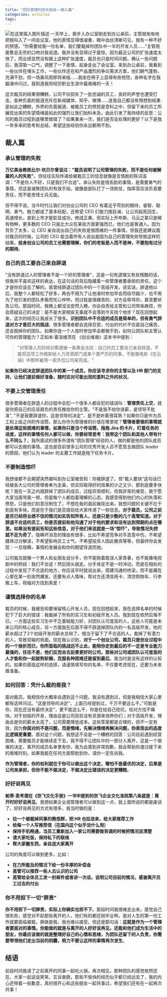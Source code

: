 ```yaml
---
title: "团队管理的四大挑战——裁人篇"
categories: articles
tags:
---
```


![在这里插入图片描述](https://img-blog.csdnimg.cn/2021040322173154.jpg?x-oss-process=image/watermark,type_ZmFuZ3poZW5naGVpdGk,shadow_10,text_aHR0cHM6Ly9ibG9nLmNzZG4ubmV0L3dlaXhpbl81MjY2MjIzNg==,size_16,color_FFFFFF,t_70#pic_center)
一天早上，我步入办公室刚走到办公桌前，主管就匆匆地把我叫入了一间会议室，他的表情显得很凝重，眼中血丝清晰可见，我有一种不好的预感。“你需要给我一份名单，我们要裁掉你团队中一半的开发人员......”主管用疲惫且无奈的口吻对我说道。我并没有显得过于震惊，因为最近公司的扩张速度太快了，而业绩显然没有跟上这种扩张速度，裁员也只是时间问题。确认一些问题后，我深吸一口气，调整了一下表情，起身走出了会议室。来到办公桌前，我看到一些伙伴在埋头工作，一些伙伴还在和产品激烈的争论需求方案，他们朝气蓬勃，充满干劲，但一场暴风雨即将来临......我坐在椅子上显得有些恍惚，各种名字在我脑海中闪过，我知道我将经历职业生涯中最艰难的一天！

这次裁员的结果很糟糕，公司不仅损失了一批忠诚的员工，良好的声誉也遭受打击，各种负面的报道充斥在新闻媒体、知乎、微博......连我自己都没有预想到结果是如此之糟糕，外界的负面报道、被裁员工的愤怒是意料之中，但留下来的员工所展现出来的失望情绪是如此的强烈让我们始料未及，由此引发了我持续的反思：公司的裁员过程到底哪里做错了？如果重来一次，我们是否会处理的更好？以下是我一年多来的思考和总结，希望这些经验你永远都用不到。
## 裁人篇
### 承认管理的失败
**万亿美金教练比尔·坎贝尔曾说过："裁员说明了公司管理的失败，而不是任何被解雇的人的失败"**。但往往实际传递给被裁员工的信息就像是言情剧的陈词滥调："不是你人不好，只是我们不合适"。承认失败是很丢脸的事情，是需要勇气的事情，但这是凝聚团队的有效手段。就像是部队打了一场败仗，指挥官应该负首要责任，而不能责怪士兵无能。

但不得不说，当今时代让我们对创业公司的 CEO 有着近乎苛刻的期待，睿智、聪明、勇气、魅力都成了基本标配，还希望 CEO 们能力挽狂澜、让公司起死回生，高速增长，直到上市才能彰显成功，修成正果。但实际上乔布斯、马云之辈只是稀有物种，更多数的 CEO 只是比大众在某些方面更强而已，他们也是普通人。因为背负了太多，让 CEO 亲自说出自己的失败是很困难的一件事情，但我还是建议面对裁员的时候，公司的 CEO 能当着所有人说出是因为自己的管理失败导致这样的结果。**投身创业公司的员工也需要理解，你们的老板是人而不是神，不要抱有过分的期待**。

### 自己的员工要自己亲自辞退
"没有辞退过人的管理者不是一个好的管理者"，这是一句有道理又有些残酷的话，但我并不喜欢这样的表达，在这句话的背后隐藏着一些管理者要承担的责任，这个才是你应该去了解的。我曾经辞退过团队中的一个高级开发，说实话，辞退他以后，我整个人都轻松了好多，再也不用为了让他准时参加早会而绞尽脑汁，也不用为了他引发的团队矛盾而忧心忡忡，但过程是很痛苦的，对方会辱骂你，甚至要状告公司。那段时间，我晚上都没法安然入睡，你会自责给主管和公司带来麻烦，你会质疑自己的决定：是不是大家相安无事就不会落到今天找个地步？现在回想起来，这次的经历让我成长了很多。**识别团队中不合适的成员是简单的，但有勇气辞退对方才是巨大的挑战**，很多管理者都会选择忍受，付出的代价不仅是自己痛苦，还会毁掉你的团队，如果你连一个人按时参加早会都做不到，如何让团队和主管认可你的管理能力？正如本·霍洛维茨在 《创业维艰》这本书中提到：

> "对管理人员的培训需遵循一条黄金法则：自己的员工要自己亲自辞退，不能将这项工作推卸给人力资源部门或某个更严厉的同事，不能像电影《在云端》中那样雇用一家外包公司来完成。"

**如果你已经决定辞退团队中的某一个成员，你应该寻求你的主管以及 HR 部门的支持，让他们提前做好准备，随时应对可能出现的意料之外的状况**。

### 不要上交管理责任
很多管理者在辞退人的过程中会犯一个很多人都会犯的错误叫：**管理责任上交**，就是你把自己的应该肩负的责任推给你的主管。"不是我不给你涨薪，是领导不批准", "不是我要辞退你，这是领导的决定"，是不是听着很耳熟？如果你只是作为员工和上级之间的传话筒，那么你作为管理者的价值在哪里呢？**管理者要做的事情就是处理这些困难的事情，如果你只是当个传话筒，拖拖 Jira 的卡片，盯着任务的进度，这样的事情任何人都可以做，你要经常思考：我带这个团队和其他人带有什么不同么？**。我所面试的很多所谓有“团队管理”经验的人，做的都是他的团队成员都可以去做的事情。这也是目前很多公司的优秀开发人员不愿意去做团队 leader 的原因，他们认为 leader 的主要工作就是拖下任务卡片。

### 不要制造惊吓
我想谁都不会期望突然被叫到办公室被告知：你被辞退了。但“裁人要快”这句话已经被各大公司的管理者奉为圭臬，但实际取得好的效果的少之又少，那到底要多快呢？我在一天之内就辞掉了团队的成员，过程异常顺利，但我非常的难受，我宁愿大家当面骂我一顿，但是每个人都抱着理解的心态，我感受得到他们内心的失落和愤怒，只是他们刻意压制住了，不想在我的面前展现出来。我想问题的关键不在于到底有多快，而是在于我们是否提前给大家传递了一些信息。**对于裁员，公司之前是否已经将业绩不佳的情况如实告知所有人，还是只是少数的几个高管知道。对于辞退不合适的员工，你是否提前和他沟通了对于他的要求和没有达到预期的点在哪里。如果没有提前告知这些信息，对于他们来说就是一场“惊吓”，导致情况失控就不足为奇了**。隐瞒坏消息的理由有很多，比如不希望竞争对手恶意中伤，不希望媒体过分解读，不希望影响员工士气，不希望投资人因此撤资等等，但最终你会发现：一旦隐瞒，事情的发展会和你的期望背道而驰。

公司裁员就像一个男人和女朋友说分手，你不能拖着耽误人家青春，也不能像电视剧中的桥段：我们不合适！然后扭头就走。分手肯定不是一时冲动，而是在相处的过程中发现了不合适的地方，你应该平时就说出来，搭建沟通的桥梁，而不是藏在心里在某一刻突然爆发。还要有点人情味，帮对方还清信用卡、清空购物车、行李搬上车，祝福对方找到真爱！

### 谨慎选择你的名单
裁员的时候，我被告知要保留核心开发人员，现在回想起来，我在选择名单的时候犯下了巨大的错误：我裁掉了所有的实习生和初级开发人员。我到现在依然后悔不已。一方面这些实习生中不乏基础能力好，对团队认可度高的人，这些人可能是未来公司的核心成员，另一方面我在后面不得不辞退掉团队内的一名高级开发，他的薪水超过了2个初级开发的薪水总和了。相当于留下了不合适的人，裁掉了有潜力的人，导致双输的局面。现在我认识到，**对于一个创业公司，裁员只是创业过程中的一个挫折而已，你所面临的挑战远不止此，能陪你走到最后的不一定是专业能力最强的，往往不是，他们反而会去前景更好的公司，那些对公司或团队认可度高的人才能和你一起披荆斩棘，克服各种困难还能留到最后**。我当时是没有这样的认知的。如果你面临这样的选择，请谨慎填写你的名单，不仅要考虑现在，还要为未来做准备。

### 如何回答：凭什么裁的是我？
面对裁员，我相信你大概率会遇到这个问题，我没有遇到过，但是我相信大家心里都有这样问过。“这是领导的决定”，上面已经提到过，千万不要这么干。”可能是你，现在还没有最终决定“，更不能这么干，你是在给自己挖坑，给对方找不痛快。对于初级的开发，理由会是公司目前没有资源来培养你们；对于高级开发，理由会是你的薪水太高了，公司需要降低成本。这些答案都是合理的，但不一定有效，因为**你面对的不是问题，而是情绪，先解决情绪再解决问题，你表现出的态度比逻辑更重要**。面对这个问题，我想这不会是一个糟糕的回答：公司目前遇到经营困难，需要裁员才能继续走下去，我不得不让团队中的一部分人离开，这是一个艰难的决定，离开的成员名单里有你，我为此感到非常抱歉，我会帮助你渡过接下来的艰难时刻，如果我能在任何方面帮助到你，请你一定告诉我。

**作为管理者，你的权利就在于你可以做出这个决定，哪怕不是最优的决定，后果是公司来承担，但你不能不做决定，不做决定比错误的决定更糟糕**。

### 好好说再见
**帕蒂·麦考德在《奈飞文化手册》一书中提到的奈飞企业文化准则第八条就是：离开时好好说再见**。我想如果企业或管理者可以做到这一点，我上面所说的都是废话了。好好说再见的方式有很多，我当时做的是：

 - **拉一个被裁掉同事的微信群，把 HR 也拉进来，给大家推荐工作**
 - **给每一个人写推荐信（在国内这个似乎没什么用）**
 - **保持手机畅通，当员工重新加入一家公司需要做背调的时候把情况说清楚**
 - **请大家吃饭，保持私下的联络**
 - **帮大家搬东西，亲自送大家离开**

公司的角度可以做到更多，比如：

 - **在力所能及的情况下给一份丰厚的补偿金**
 - **高管可以推荐一些人去认识的公司**
 - **高管给全体员工发一封邮件或者讲一次话，说明公司目前的情况，感谢离开员工过去的付出**

### 你不用担下一切“罪责”
**你不用担下一切罪责，实际上你确实也担不下**。那段时间我很难走出来，感觉自己很失败，感觉对不起那些离开的人，他们有的都还刚毕业啊，面对人生的第一份工作就要面临被裁，换做是我，我也难以接受。但还是那句话：**这就是作为一个管理者要面对的事情。你能做的就是与离开的人好好说再见，还能和他们成为生活中的朋友，你最应该做的就是整理好自己的心情和思绪，为团队还留下的人负责，你需要带领他们走出当前的阴霾，努力不要让这样的事情再次发生**。

## 结语
前段时间我请了之前离开的同事一起吃火锅，再次相见，那种团队的感觉依然还在，大家一起说说笑笑，互诉衷肠，那些不愉快的经历似乎都已经远去了，我的内心还带着一些歉意，真的很开心和这些朋友一起共事过，希望我们还有在一起再次共事！
